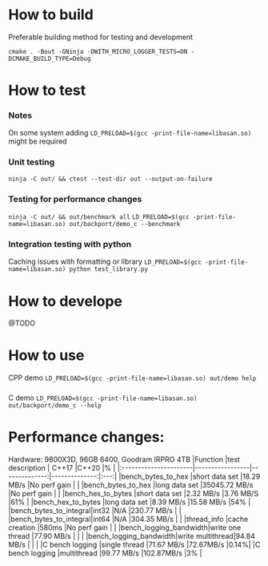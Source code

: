 # How to build
Preferable building method for testing and development

```cmake . -Bout -GNinja -DWITH_MICRO_LOGGER_TESTS=ON -DCMAKE_BUILD_TYPE=Debug```

# How to test

### Notes
On some system adding ```LD_PRELOAD=$(gcc -print-file-name=libasan.so)``` might be required

### Unit testing
```ninja -C out/ && ctest --test-dir out --output-on-failure```

### Testing for performance changes
```ninja -C out/ && out/benchmark all```
```LD_PRELOAD=$(gcc -print-file-name=libasan.so) out/backport/demo_c --benchmark```

### Integration testing with python 
Caching issues with formatting or library
```LD_PRELOAD=$(gcc -print-file-name=libasan.so) python test_library.py```

# How to develope
@TODO

# How to use
CPP demo
```LD_PRELOAD=$(gcc -print-file-name=libasan.so) out/demo help```
###
C demo
```LD_PRELOAD=$(gcc -print-file-name=libasan.so) out/backport/demo_c --help```

# Performance changes:
Hardware: 9800X3D, 96GB 6400, Goodram IRPRO 4TB
|Function               |test description | C++17         |C++20          |%    |
|:----------------------|-----------------|--------------:|--------------:|:---:|
|bench_bytes_to_hex     |short data set   |18.29 MB/s     |No perf gain   |     |
|bench_bytes_to_hex     |long data set    |35045.72 MB/s  |No perf gain   |     |
|bench_hex_to_bytes     |short data set   |2.32 MB/s      |3.76 MB/S      |61%  |
|bench_hex_to_bytes     |long data set    |8.39 MB/s      |15.58 MB/s     |54%  |
|bench_bytes_to_integral|int32            |N/A            |230.77 MB/s    |     |
|bench_bytes_to_integral|int64            |N/A            |304.35 MB/s    |     |
|thread_info            |cache creation   |580ms          |No perf gain   |     |
|bench_logging_bandwidth|write one thread |77.90 MB/s     |               |     |
|bench_logging_bandwidth|write multithread|94.84 MB/s     |               |     |
|C bench logging        |single thread    |71.67 MB/s     |72.67MB/s      |0.14%|
|C bench logging        |multithread      |99.77 MB/s     |102.87MB/s     |3%   |

